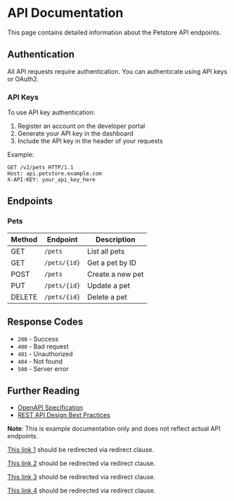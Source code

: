 # API Documentation

This page contains detailed information about the Petstore API endpoints.

## Authentication

All API requests require authentication. You can authenticate using API keys or OAuth2.

### API Keys

To use API key authentication:

1. Register an account on the developer portal
2. Generate your API key in the dashboard
3. Include the API key in the header of your requests

Example:

```http
GET /v2/pets HTTP/1.1
Host: api.petstore.example.com
X-API-KEY: your_api_key_here
```

## Endpoints

### Pets

| Method | Endpoint | Description |
|--------|----------|-------------|
| GET | `/pets` | List all pets |
| GET | `/pets/{id}` | Get a pet by ID |
| POST | `/pets` | Create a new pet |
| PUT | `/pets/{id}` | Update a pet |
| DELETE | `/pets/{id}` | Delete a pet |

## Response Codes

- `200` - Success
- `400` - Bad request
- `401` - Unauthorized
- `404` - Not found
- `500` - Server error

## Further Reading

* [OpenAPI Specification](https://swagger.io/specification/)
* [REST API Design Best Practices](https://docs.microsoft.com/en-us/azure/architecture/best-practices/api-design)

**Note**: This is example documentation only and does not reflect actual API endpoints.

<a href="four">This link 1</a> should be redirected via redirect clause.

<a href="four.md">This link 2</a> should be redirected via redirect clause.

[This link 3](four) should be redirected via redirect clause.

[This link 4](four.md) should be redirected via redirect clause.

